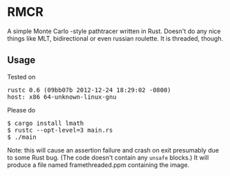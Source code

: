 RMCR
====

A simple Monte Carlo -style pathtracer written in Rust. Doesn't do any
nice things like MLT, bidirectional or even russian roulette. It is threaded,
though.

Usage
-----

Tested on
<pre>
rustc 0.6 (09bb07b 2012-12-24 18:29:02 -0800)
host: x86_64-unknown-linux-gnu
</pre>

Please do
<pre>
$ cargo install lmath
$ rustc --opt-level=3 main.rs
$ ./main
</pre>

Note: this will cause an assertion failure and crash on exit presumably due to some Rust bug.
(The code doesn't contain any `unsafe` blocks.) It will produce a file named framethreaded.ppm
containing the image.
